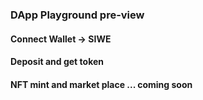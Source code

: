 ### DApp Playground pre-view

#### Connect Wallet -> SIWE

#### Deposit and get token

#### NFT mint and market place ... coming soon
